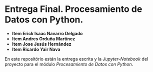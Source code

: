 # Entrega Final. Procesamiento de Datos con Python.

* **Item Erick Isaac Navarro Delgado**
* **Item Andres Orduña Martínez**
* **Item Jose Jesús Hernández**
* **Item Ricardo Yair Nava**

En este repositório están la entrega escrita y la *Jupyter-Notebook* del proyecto para el módulo *Procesamiento de Datos con Python*.
